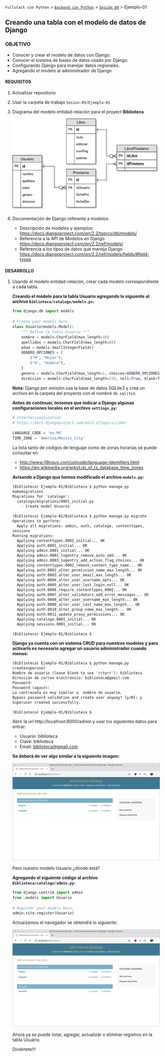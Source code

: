 `Fullstack con Python` > [`Backend con Python`](../../Readme.md) > [`Sesión 09`](../Readme.md) > Ejemplo-01
## Creando una tabla con el modelo de datos de Django

### OBJETIVO
- Conocer y crear el modelo de datos con Django.
- Conocer el sistema de bases de datos usado por Django.
- Configurando Django para manejar datos regionales.
- Agregando el modelo al administrador de Django

#### REQUISITOS
1. Actualizar repositorio
1. Usar la carpeta de trabajo `Sesion-05/Ejemplo-01`
1. Diagrama del modelo entidad-relación para el proyect __Biblioteca__

   ![Modelo entidad-relación para Biblioteca](modelo-entidad-relacion.jpg)

1. Documentación de Django referente a modelos:
   - Descripción de modelos y ejemplos: https://docs.djangoproject.com/en/2.2/topics/db/models/
   - Referencia a la API de Modelos en Django https://docs.djangoproject.com/en/2.2/ref/models/
   - Referencia a los tipos de datos que maneja Django https://docs.djangoproject.com/en/2.2/ref/models/fields/#field-types

#### DESARROLLO
1. Usando el modelo entidad-relación, crear cada modelo correspondiente a cada tabla.

   __Creando el modelo para la tabla Usuario agregando lo siguiente al archivo `Biblioteca/catalogo/models.ps`:__

   ```python
   from django.db import models

   # Create your models here.
   class Usuario(models.Model):
       """ Define la tabla Usuario """
       nombre = models.CharField(max_length=40)
       apellidos = models.CharField(max_length=80)
       edad = models.SmallIntegerField()
       GENERO_OPCIONES = [
           ("M", "Mujer"),
           ("H", "Hombre"),
       ]
       genero = models.CharField(max_length=1, choices=GENERO_OPCIONES)
       direccion = models.CharField(max_length=256, null=True, blank=True)
   ```

   __Nota:__ Django por omisión usa la base de datos SQLite3 y crea un archivo en la carpeta del proyecto con el nombre `db.sqlite3`.

   __Antes de continuar, tenemos que indicar a Django algunas configuraciones locales en el archivo `settings.py`:__

   ```python
   # Internationalization
   # https://docs.djangoproject.com/en/2.2/topics/i18n/

   LANGUAGE_CODE = 'es-MX'
   TIME_ZONE = 'America/Mexico_City'
   ```

   La lista tanto de códigos de lenguaje como de zonas horarias se puede consultar en:
   - http://www.i18nguy.com/unicode/language-identifiers.html
   - https://en.wikipedia.org/wiki/List_of_tz_database_time_zones

   __Avisando a Django que hemos modificado el archivo `models.py`:__

   ```console
   (Biblioteca) Ejemplo-01/Biblioteca $ python manage.py makemigrations
   Migrations for 'catalogo':
     catalogo/migrations/0001_initial.py
       - Create model Usuario

   (Biblioteca) Ejemplo-01/Biblioteca $ python manage.py migrate
   Operations to perform:
     Apply all migrations: admin, auth, catalogo, contenttypes, sessions
   Running migrations:
     Applying contenttypes.0001_initial... OK
     Applying auth.0001_initial... OK
     Applying admin.0001_initial... OK
     Applying admin.0002_logentry_remove_auto_add... OK
     Applying admin.0003_logentry_add_action_flag_choices... OK
     Applying contenttypes.0002_remove_content_type_name... OK
     Applying auth.0002_alter_permission_name_max_length... OK
     Applying auth.0003_alter_user_email_max_length... OK
     Applying auth.0004_alter_user_username_opts... OK
     Applying auth.0005_alter_user_last_login_null... OK
     Applying auth.0006_require_contenttypes_0002... OK
     Applying auth.0007_alter_validators_add_error_messages... OK
     Applying auth.0008_alter_user_username_max_length... OK
     Applying auth.0009_alter_user_last_name_max_length... OK
     Applying auth.0010_alter_group_name_max_length... OK
     Applying auth.0011_update_proxy_permissions... OK
     Applying catalogo.0001_initial... OK
     Applying sessions.0001_initial... OK

   (Biblioteca) Ejemplo-01/Biblioteca $
   ```

   __Django ya cuenta con un sistema CRUD para nuestros modelos y para activarlo es necesario agregar un usuario administrador cuando menos:__

   ```console
   (Biblioteca) Ejemplo-01/Biblioteca $ python manage.py createsuperuser
   Nombre de usuario (leave blank to use 'rctorr'): biblioteca
   Dirección de correo electrónico: biblioteca@gmail.com
   Password:
   Password (again):
   La contraseña es muy similar a  nombre de usuario.
   Bypass password validation and create user anyway? [y/N]: y
   Superuser created successfully.

   (Biblioteca) Ejemplo-01/Biblioteca $
   ```

   Abrir la url http://localhost:8000/admin y usar los siguientes datos para entrar:
   - Usuario: biblioteca
   - Clave: biblioteca
   - Email: biblioteca@gmail.com

   __Se deberá de ver algo similar a la siguiente imagen:__

   ![Django Admin](assets/django-admin-01.png)

   Pero nuestro modelo Usuario ¿dónde está?

   __Agregando el siguiente código al archivo `Biblioteca/catalogo/admin.py`:__

   ```python
   from django.contrib import admin
   from .models import Usuario

   # Register your models here.
   admin.site.register(Usuario)
   ```
   Actuaizamos el navegador se obtendrá lo siguiente:

   ![Django admin con modelo Usuario](assets/django-admin-02.png)

   Ahora ya se puede listar, agregar, actualizar o eliminar registros en la tabla Usuario.

   Diviértete!!!
